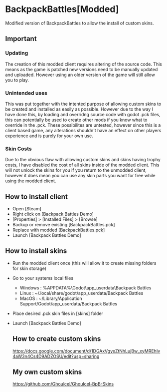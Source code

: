 # BackpackBattles[Modded]

Modified version of BackpackBattles to allow the install of custom skins.

## Important

### Updating
The creation of this modded client requires altering of the source code. This means as the game is patched new versions need to be manually updated and uploaded. However using an older version of the game will still allow you to play. 

### Unintended uses
This was put together with the intented purpose of allowing custom skins to be created and installed as easily as possible. However due to the way I have done this, by loading and overridng source code with godot .pck files, this can potentially be used to create other mods if you know what to override in the .pck. These possibilites are untested, however since this is a client based game, any alterations shouldn't have an effect on other players experience and is purely for your own use.

### Skin Costs
Due to the obvious flaw with allowing custom skins and skins having trophy costs, I have disabled the cost of all skins inside of the modded client. This will not unlock the skins for you if you return to the unmodded client, however it does mean you can use any skin parts you want for free while using the modded client.


## How to install client
- Open [Steam]
- Right click on [Backpack Battles Demo]
- [Properties] > [Installed Files] > [Browse]
- Backup or remove existing [BackpackBattles.pck]
- Replace with modded [BackpackBattles.pck]
- Launch [Backpack Battles Demo]

## How to install skins
- Run the modded client once (this will allow it to create missing folders for skin storage)
- Go to your systems local files
  - Windows : %APPDATA%\Godot\app_userdata\Backpack Battles
  - Linux : ~/.local/share/godot/app_userdata/Backpack Battles
  - MacOS : ~/Library/Application Support/Godot/app_userdata/Backpack Battles
- Place desired .pck skin files in [skins] folder
- Launch [Backpack Battles Demo]

  ## How to create custom skins
    https://docs.google.com/document/d/1DGAxVgyeZtNhLujBw_xyMREhIv4aW3n4Cs4D9ADZOSU/edit?usp=sharing

  ## My own custom skins
    https://github.com/Ghoulcel/Ghoulcel-BpB-Skins
